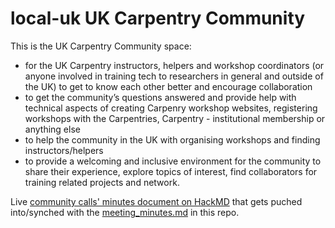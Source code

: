 # local-uk UK Carpentry Community
This is the UK Carpentry Community space:

- for the UK Carpentry instructors, helpers and workshop coordinators (or anyone involved in training tech to researchers in general and outside of the UK) to get to know each other better and encourage collaboration
- to get the community’s questions answered and provide help with technical aspects of creating Carpenry workshop websites, registering workshops with the Carpentries, Carpentry - institutional membership or anything else
- to help the community in the UK with organising workshops and finding instructors/helpers
- to provide a welcoming and inclusive environment for the community to share their experience, explore topics of interest, find collaborators for training related projects and network.

Live [community calls' minutes document on HackMD](https://hackmd.io/V3ReKkEESzqyCNxWJdulOw) that gets puched into/synched with the [meeting_minutes.md](./meeting_minutes.md) in this repo.
